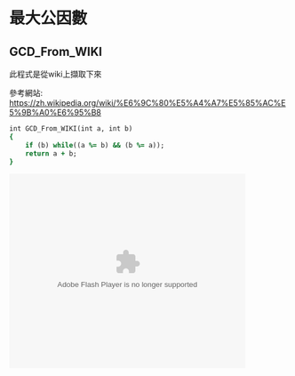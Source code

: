 # 最大公因數

## GCD_From_WIKI

 此程式是從wiki上擷取下來
 
 參考網站: https://zh.wikipedia.org/wiki/%E6%9C%80%E5%A4%A7%E5%85%AC%E5%9B%A0%E6%95%B8

```ruby
int GCD_From_WIKI(int a, int b)
{
	if (b) while((a %= b) && (b %= a));
	return a + b;
}
```
<object width="425" height="350">
  <param name="movie" value="http://www.youtube.com/user/wwwLoveWatercom?v=BTRN1YETpyg" />
  <param name="wmode" value="transparent" />
  <embed src="http://www.youtube.com/user/wwwLoveWatercom?v=BTRN1YETpyg"
         type="application/x-shockwave-flash"
         wmode="transparent" width="425" height="350" />
</object>
